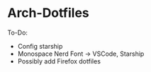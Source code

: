 # Arch-Dotfiles
To-Do:
* Config starship
* Monospace Nerd Font -> VSCode, Starship
* Possibly add Firefox dotfiles
